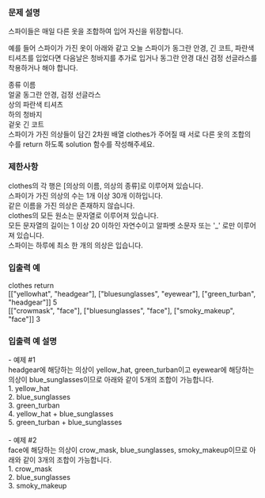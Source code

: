 <h3>문제 설명</h3>
스파이들은 매일 다른 옷을 조합하여 입어 자신을 위장합니다.<br>

예를 들어 스파이가 가진 옷이 아래와 같고 오늘 스파이가 동그란 안경, 긴 코트, 파란색 티셔츠를 입었다면 다음날은 청바지를 추가로 입거나 동그란 안경 대신 검정 선글라스를 착용하거나 해야 합니다.
<br>

종류	이름    <br>
얼굴	동그란 안경, 검정 선글라스  <br>
상의	파란색 티셔츠   <br>
하의	청바지  <br>
겉옷	긴 코트 <br>
스파이가 가진 의상들이 담긴 2차원 배열 clothes가 주어질 때 서로 다른 옷의 조합의 수를 return 하도록 solution 함수를 작성해주세요.
<br>
<h3>제한사항</h3>
clothes의 각 행은 [의상의 이름, 의상의 종류]로 이루어져 있습니다. <br>
스파이가 가진 의상의 수는 1개 이상 30개 이하입니다.  <br>
같은 이름을 가진 의상은 존재하지 않습니다. <br>
clothes의 모든 원소는 문자열로 이루어져 있습니다. <br>
모든 문자열의 길이는 1 이상 20 이하인 자연수이고 알파벳 소문자 또는 '_' 로만 이루어져 있습니다. <br>
스파이는 하루에 최소 한 개의 의상은 입습니다. <br>

<h3>입출력 예</h3>
clothes	return <br>
[["yellowhat", "headgear"], ["bluesunglasses", "eyewear"], ["green_turban", "headgear"]]	5 <br>
[["crowmask", "face"], ["bluesunglasses", "face"],  ["smoky_makeup", "face"]]	3  <br>

<h3>입출력 예 설명</h3>
- 예제 #1 <br>
headgear에 해당하는 의상이 yellow_hat, green_turban이고 eyewear에 해당하는 의상이 blue_sunglasses이므로 아래와 같이 5개의 조합이 가능합니다.
 <br>
1. yellow_hat <br>
2. blue_sunglasses <br>
3. green_turban <br>
4. yellow_hat + blue_sunglasses <br>
5. green_turban + blue_sunglasses <br>
<br>
- 예제 #2 <br>
face에 해당하는 의상이 crow_mask, blue_sunglasses, smoky_makeup이므로 아래와 같이 3개의 조합이 가능합니다.
<br>
1. crow_mask <br>
2. blue_sunglasses <br>
3. smoky_makeup <br>

